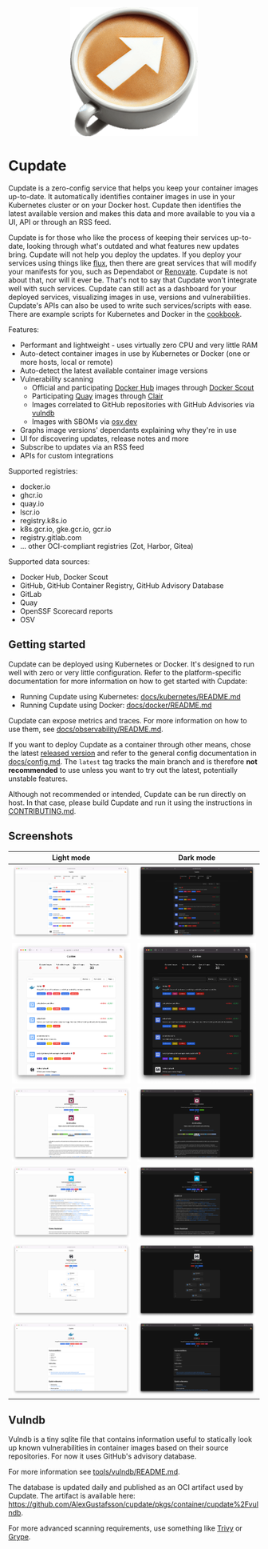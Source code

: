<p align="center">
  <img src=".github/logo.png" alt="Logo">
</p>

# Cupdate

Cupdate is a zero-config service that helps you keep your container images
up-to-date. It automatically identifies container images in use in your
Kubernetes cluster or on your Docker host. Cupdate then identifies the latest
available version and makes this data and more available to you via a UI, API or
through an RSS feed.

Cupdate is for those who like the process of keeping their services up-to-date,
looking through what's outdated and what features new updates bring. Cupdate
will not help you deploy the updates. If you deploy your services using things
like [flux](https://github.com/fluxcd/flux2), then there are great services that
will modify your manifests for you, such as Dependabot or
[Renovate](https://github.com/renovatebot/renovate). Cupdate is not about that,
nor will it ever be. That's not to say that Cupdate won't integrate well with
such services. Cupdate can still act as a dashboard for your deployed services,
visualizing images in use, versions and vulnerabilities. Cupdate's APIs can also
be used to write such services/scripts with ease. There are example scripts for
Kubernetes and Docker in the [cookbook](docs/cookbook/README.md).

Features:

- Performant and lightweight - uses virtually zero CPU and very little RAM
- Auto-detect container images in use by Kubernetes or Docker (one or more
  hosts, local or remote)
- Auto-detect the latest available container image versions
- Vulnerability scanning
  - Official and participating [Docker Hub](https://hub.docker.com) images
    through [Docker Scout](https://docs.docker.com/scout/)
  - Participating [Quay](https://www.projectquay.io) images through
    [Clair](https://github.com/quay/clair)
  - Images correlated to GitHub repositories with GitHub Advisories via
    [vulndb](#vulndb)
  - Images with SBOMs via [osv.dev](https://osv.dev)
- Graphs image versions' dependants explaining why they're in use
- UI for discovering updates, release notes and more
- Subscribe to updates via an RSS feed
- APIs for custom integrations

Supported registries:

- docker.io
- ghcr.io
- quay.io
- lscr.io
- registry.k8s.io
- k8s.gcr.io, gke.gcr.io, gcr.io
- registry.gitlab.com
- ... other OCI-compliant registries (Zot, Harbor, Gitea)

Supported data sources:

- Docker Hub, Docker Scout
- GitHub, GitHub Container Registry, GitHub Advisory Database
- GitLab
- Quay
- OpenSSF Scorecard reports
- OSV

## Getting started

Cupdate can be deployed using Kubernetes or Docker. It's designed to run well
with zero or very little configuration. Refer to the platform-specific
documentation for more information on how to get started with Cupdate:

- Running Cupdate using Kubernetes:
  [docs/kubernetes/README.md](docs/kubernetes/README.md)
- Running Cupdate using Docker:
  [docs/docker/README.md](docs/docker/README.md)

Cupdate can expose metrics and traces. For more information on how to use them,
see [docs/observability/README.md](docs/observability/README.md).

If you want to deploy Cupdate as a container through other means, chose the
latest [released version](https://github.com/AlexGustafsson/cupdate/releases)
and refer to the general config documentation in
[docs/config.md](docs/config.md). The `latest` tag tracks the main branch and is
therefore **not recommended** to use unless you want to try out the latest,
potentially unstable features.

Although not recommended or intended, Cupdate can be run directly on host. In
that case, please build Cupdate and run it using the instructions in
[CONTRIBUTING.md](CONTRIBUTING.md).

## Screenshots

| Light mode                                                                                            | Dark mode                                                                                           |
| ----------------------------------------------------------------------------------------------------- | --------------------------------------------------------------------------------------------------- |
| ![Dashboard screenshot in light mode](./docs/screenshots/dashboard-light.png)                         | ![Dashboard screenshot in dark mode](./docs/screenshots/dashboard-dark.png)                         |
| ![Dashboard screenshot on small screen in light mode](./docs/screenshots/dashboard-small-light.png)   | ![Dashboard screenshot on small screen in dark mode](./docs/screenshots/dashboard-small-dark.png)   |
| ![Image page screenshot in light mode](./docs/screenshots/image-page-light.png)                       | ![Image page screenshot in dark mode](./docs/screenshots/image-page-dark.png)                       |
| ![Image page release screenshot page in light mode](./docs/screenshots/image-page-release-light.png)  | ![Image page release screenshot in dark mode](./docs/screenshots/image-page-release-dark.png)       |
| ![Image page graph screenshot page in light mode](./docs/screenshots/image-page-graph-light.png)      | ![Image page graph screenshot in dark mode](./docs/screenshots/image-page-graph-dark.png)           |
| ![Vulnerable image page screenshot in light mode](./docs/screenshots/image-page-vulnerable-light.png) | ![Vulnerable image page screenshot in dark mode](./docs/screenshots/image-page-vulnerable-dark.png) |

## Vulndb

Vulndb is a tiny sqlite file that contains information useful to statically look
up known vulnerabilities in container images based on their source repositories.
For now it uses GitHub's advisory database.

For more information see [tools/vulndb/README.md](tools/vulndb/README.md).

The database is updated daily and published as an OCI artifact used by Cupdate.
The artifact is available here:
<https://github.com/AlexGustafsson/cupdate/pkgs/container/cupdate%2Fvulndb>.

For more advanced scanning requirements, use something like
[Trivy](https://github.com/aquasecurity/trivy) or
[Grype](https://github.com/anchore/grype).
